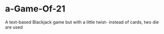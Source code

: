 # a-Game-Of-21
A text-based Blackjack game but with a little twist- instead of cards, two die are used
